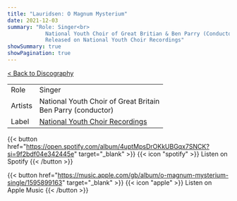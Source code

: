 ```yaml
---
title: "Lauridsen: O Magnum Mysterium"
date: 2021-12-03
summary: "Role: Singer<br>
            National Youth Choir of Great Britian & Ben Parry (Conductor)<br>
            Released on National Youth Choir Recordings"
showSummary: true
showPagination: true
---
```

[< Back to Discography](/discography)

| | |
|-|-|
|Role|Singer|
|Artists|National Youth Choir of Great Britain<br>Ben Parry (conductor)|
|Label|[National Youth Choir Recordings](https://www.nationalyouthchoir.org.uk/recordings)

{{< button href="https://open.spotify.com/album/4uptMpsDrOKkUBGqx7SNCK?si=9f2bdf04e342445e" target="_blank" >}}
{{< icon "spotify" >}} Listen on Spotify
{{< /button >}}

{{< button href="https://music.apple.com/gb/album/o-magnum-mysterium-single/1595899163" target="_blank" >}}
{{< icon "apple" >}} Listen on Apple Music
{{< /button >}}
